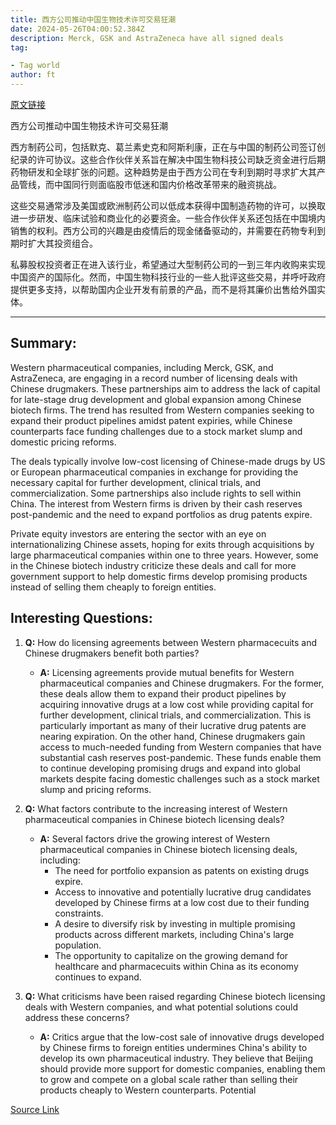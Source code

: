 ```yaml
---
title: 西方公司推动中国生物技术许可交易狂潮
date: 2024-05-26T04:00:52.384Z
description: Merck, GSK and AstraZeneca have all signed deals
tag: 

- Tag world
author: ft
---
```


[原文链接](https://ft.com/content/b5683319-9662-4bc9-95dd-60c9e20788c1)

西方公司推动中国生物技术许可交易狂潮

西方制药公司，包括默克、葛兰素史克和阿斯利康，正在与中国的制药公司签订创纪录的许可协议。这些合作伙伴关系旨在解决中国生物科技公司缺乏资金进行后期药物研发和全球扩张的问题。这种趋势是由于西方公司在专利到期时寻求扩大其产品管线，而中国同行则面临股市低迷和国内价格改革带来的融资挑战。

这些交易通常涉及美国或欧洲制药公司以低成本获得中国制造药物的许可，以换取进一步研发、临床试验和商业化的必要资金。一些合作伙伴关系还包括在中国境内销售的权利。西方公司的兴趣是由疫情后的现金储备驱动的，并需要在药物专利到期时扩大其投资组合。

私募股权投资者正在进入该行业，希望通过大型制药公司的一到三年内收购来实现中国资产的国际化。然而，中国生物科技行业的一些人批评这些交易，并呼吁政府提供更多支持，以帮助国内企业开发有前景的产品，而不是将其廉价出售给外国实体。

---

## Summary:
Western pharmaceutical companies, including Merck, GSK, and AstraZeneca, are engaging in a record number of licensing deals with Chinese drugmakers. These partnerships aim to address the lack of capital for late-stage drug development and global expansion among Chinese biotech firms. The trend has resulted from Western companies seeking to expand their product pipelines amidst patent expiries, while Chinese counterparts face funding challenges due to a stock market slump and domestic pricing reforms.

The deals typically involve low-cost licensing of Chinese-made drugs by US or European pharmaceutical companies in exchange for providing the necessary capital for further development, clinical trials, and commercialization. Some partnerships also include rights to sell within China. The interest from Western firms is driven by their cash reserves post-pandemic and the need to expand portfolios as drug patents expire.

Private equity investors are entering the sector with an eye on internationalizing Chinese assets, hoping for exits through acquisitions by large pharmaceutical companies within one to three years. However, some in the Chinese biotech industry criticize these deals and call for more government support to help domestic firms develop promising products instead of selling them cheaply to foreign entities.

## Interesting Questions:
1. **Q:** How do licensing agreements between Western pharmacecuits and Chinese drugmakers benefit both parties? 
   - **A:** Licensing agreements provide mutual benefits for Western pharmaceutical companies and Chinese drugmakers. For the former, these deals allow them to expand their product pipelines by acquiring innovative drugs at a low cost while providing capital for further development, clinical trials, and commercialization. This is particularly important as many of their lucrative drug patents are nearing expiration. On the other hand, Chinese drugmakers gain access to much-needed funding from Western companies that have substantial cash reserves post-pandemic. These funds enable them to continue developing promising drugs and expand into global markets despite facing domestic challenges such as a stock market slump and pricing reforms.
   
2. **Q:** What factors contribute to the increasing interest of Western pharmaceutical companies in Chinese biotech licensing deals? 
   - **A:** Several factors drive the growing interest of Western pharmaceutical companies in Chinese biotech licensing deals, including:
     * The need for portfolio expansion as patents on existing drugs expire.
     * Access to innovative and potentially lucrative drug candidates developed by Chinese firms at a low cost due to their funding constraints.
     * A desire to diversify risk by investing in multiple promising products across different markets, including China's large population.
     * The opportunity to capitalize on the growing demand for healthcare and pharmacecuits within China as its economy continues to expand.
   
3. **Q:** What criticisms have been raised regarding Chinese biotech licensing deals with Western companies, and what potential solutions could address these concerns? 
   - **A:** Critics argue that the low-cost sale of innovative drugs developed by Chinese firms to foreign entities undermines China's ability to develop its own pharmaceutical industry. They believe that Beijing should provide more support for domestic companies, enabling them to grow and compete on a global scale rather than selling their products cheaply to Western counterparts. Potential

[Source Link](https://ft.com/content/b5683319-9662-4bc9-95dd-60c9e20788c1)

